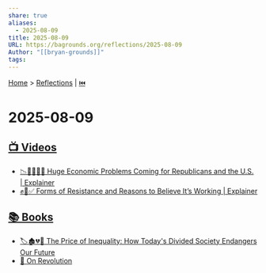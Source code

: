 ```yaml
---
share: true
aliases:
  - 2025-08-09
title: 2025-08-09
URL: https://bagrounds.org/reflections/2025-08-09
Author: "[[bryan-grounds]]"
tags: 
---
```

[Home](../index.md) > [Reflections](./index.md) | [⏮️](./2025-08-08.md)  
# 2025-08-09  
## [📺 Videos](../videos/index.md)  
- [📉🐘🇺🇸😬 Huge Economic Problems Coming for Republicans and the U.S. | Explainer](../videos/huge-economic-problems-coming-for-republicans-and-the-us-explainer.md)  
- [✊📢✅ Forms of Resistance and Reasons to Believe It’s Working | Explainer](../videos/forms-of-resistance-and-reasons-to-believe-its-working-explainer.md)  
  
## [📚 Books](../books/index.md)  
- [🏷️🏚️💔🏰 The Price of Inequality: How Today's Divided Society Endangers Our Future](../books/the-price-of-inequality-how-todays-divided-society-endangers-our-future.md)  
- [🔄 On Revolution](../books/on-revolution.md)